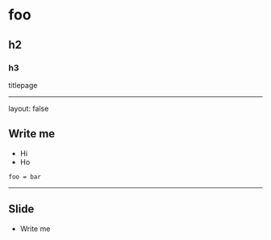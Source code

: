 # foo

## h2

### h3

titlepage

---

layout: false

## Write me

- Hi
- Ho

~~~
foo = bar
~~~

---

## Slide

- Write me

